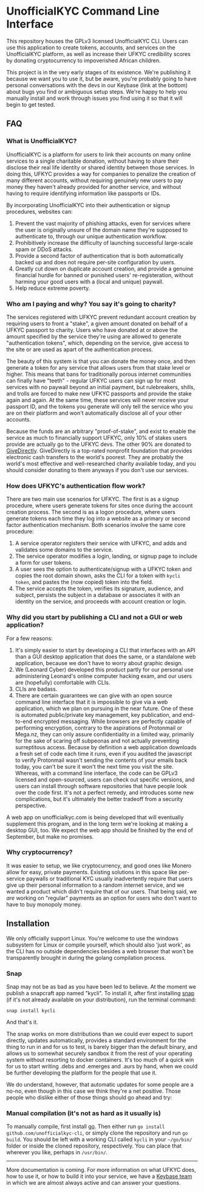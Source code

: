 # UnofficialKYC Command Line Interface

This repository houses the GPLv3 licensed UnofficialKYC CLI. Users can use this
application to create tokens, accounts, and services on the UnofficialKYC
platform, as well as increase their UFKYC credibility scores by donating
cryptocurrency to impoverished African children.

This project is in the very early stages of its existence. We're publishing it
because we want you to use it, but be aware, you're probably going to have
personal conversations with the devs in our Keybase (link at the bottom) about
bugs you find or ambiguous setup steps. We're happy to help you manually
install and work through issues you find using it so that it will begin to get
tested.

## FAQ

### What is UnofficialKYC?

UnofficialKYC is a platform for users to link their accounts on many online
services to a single charitable donation, without having to share their
disclose their real life identity or shared identity between those services. In
doing this, UFKYC provides a way for companies to penalize the creation of many
different accounts, without requiring genuinely new users to pay money they
haven't already provided for another service, and without having to require
identifying information like passports or IDs.

By incorporating UnofficialKYC into their authentication or signup procedures, websites can:

1. Prevent the vast majority of phishing attacks, even for services where the
   user is originally unsure of the domain name they're supposed to
   authenticate to, through our unique authentication workflow.
2. Prohibitively increase the difficulty of launching successful large-scale spam or DDoS attacks.
3. Provide a second factor of authentication that is both automatically backed
   up and does not require per-site configuration by users.
4. Greatly cut down on duplicate account creation, and provide a genuine financial
   hurdle for banned or punished users' re-registeration, without harming your
   good users with a (local and unique) paywall.
5. Help reduce extreme poverty.

### Who am I paying and why? You say it's going to charity?

The services registered with UFKYC prevent redundant account creation by
requiring users to front a "stake", a given amount donated on behalf of a UFKYC
passport to charity. Users who have donated at or above the amount specified by
the service they're using are allowed to generate "authentication tokens",
which, depending on the service, give access to the site or are used as apart
of the authentication process.

The beauty of this system is that you can donate the money once, and then
generate a token for any service that allows users from that stake level or
higher. This means that bans for traditionally porous internet communities can
finally have "teeth" - regular UFKYC users can sign up for most services with
no paywall beyond an initial payment, but rulebreakers, shills, and trolls are
forced to make new UFKYC passports and provide the stake again and again.  At
the same time, these services will never receive your passport ID, and the
tokens you generate will only tell the service who you are on their platform
and won't automatically disclose all of your other accounts.

Because the funds are an arbitrary "proof-of-stake", and exist to enable the
service as much to financially support UFKYC, only 10% of stakes users provide
are actually go to the UFKYC devs. The other 90% are donated to
[GiveDirectly](https://www.givedirectly.org). GiveDirectly is a top-rated
nonprofit foundation that provides electronic cash transfers to the world's
poorest. They are probably the world's most effective and well-researched
charity available today, and you should consider donating to them anyways if
you don't use our services.

### How does UFKYC's authentication flow work?

There are two main use scenarios for UFKYC. The first is as a signup procedure,
where users generate tokens for sites once during the account creation process.
The second is as a logon procedure, where users generate tokens each time they
log into a website as a primary or second factor authentication mechanism. Both
scenarios involve the same core procedure:

1. A service operator registers their service with UFKYC, and adds and validates some domains to the service.
2. The service operator modifies a login, landing, or signup page to include a form for user tokens.
3. A user sees the option to authenticate/signup with a UFKYC token and copies
   the root domain shown, asks the CLI for a token with `kycli token`, and
   pastes the (now copied) token into the field.
4. The service accepts the token, verifies its signature, audience, and
   subject, persists the subject in a database or associates it with an
   identity on the service, and proceeds with account creation or login.

### Why did you start by publishing a CLI and not a GUI or web application?

For a few reasons:
1. It's simply easier to start by developing a CLI that interfaces with an API
   than a GUI desktop application that does the same, or a standalone web
   application, because we don't have to worry about graphic design.
2. We (Leonard Cyber) developed this product partly for our personal use
   administering Leonard's online computer hacking exam, and our users are
   (hopefully) comfortable with CLIs.
3. CLIs are badass.
4. There are certain guarantees we can give with an open source command line
   interface that it is impossible to give via a web application, which we plan
   on pursuing in the near future. One of these is automated public/private key
   management, key publication, and end-to-end encrypted messaging. While
   browsers are perfectly capable of performing encryption, contrary to the
   aspirations of Protonmail or Mega.nz, they can only assure confidentiality
   in a limited way, primarily for the sake of scaring off subpeonas and not
   actually preventing surreptitous access.  Because by definition a web
   application downloads a fresh set of code each time it runs, even if you
   audited the javascript to verify Protonmail wasn't sending the contents of
   your emails back today, you can't be sure it won't the next time you visit
   the site. Whereas, with a command line interface, the code can be GPLv3
   licensed and open-sourced, users can check out specific versions, and users
   can install through software repositories that have people look over the
   code first. It's not a perfect remedy, and introduces some new
   complications, but it's ultimately the better tradeoff from a security
   perspective.

A web app on unofficialkyc.com is being developed that will eventually
supplement this program, and in the long term we're looking at making a desktop
GUI, too. We expect the web app should be finished by the end of September, but
make no promises.

### Why cryptocurrency?

It was easier to setup, we like cryptocurrency, and good ones like Monero allow
for easy, private payments. Existing solutions in this space like per-service
paywalls or traditional KYC usually inadvertently require that users give up
their personal information to a random internet service, and we wanted a
product which didn't require that of our users. That being said, we *are*
working on "regular" payments as an option for users who don't want to have to
buy monopoly money.

## Installation

We only officially support Linux. You're welcome to use the windows subsystem
for Linux or compile yourself, which should also 'just work', as the CLI has no
outside dependencies besides a web browser that won't be transparently brought
in during the golang compilation process.

### Snap

Snap may not be as bad as you have been led to believe. At the moment we
publish a snapcraft app named "kycli". To install it, after first installing
[snap](https;//snapcraft.io) (if it's not already available on your
distribution), run the terminal command:

`snap install kycli`

And that's it.

The snap works on more distributions than we could ever expect to suport
directly, updates automatically, provides a standard environment for the thing
to run in and for us to test, is barely bigger than the default binary, and
allows us to somewhat securely sandbox it from the rest of your operating
system without resorting to docker containers.  It's too much of a quick win
for us to start writing .debs and .emerges and .aurs by hand, when we could be
further developing the platform for the people that use it. 

We do understand, however, that automatic updates for some people are a no-no,
even though in this case we think they're a net positive. Those people who
dislike either of those things should go ahead and try:

### Manual compilation (it's not as hard as it usually is)

To manually compile, first install [go](https://golang.org). Then either run
`go install github.com/unofficialkyc-cli`, or simply clone the repository and
run `go build`. You should be left with a working CLI called `kycli` in your
`~/go/bin/` folder or inside the cloned repository, respectively. You can place
that wherever you like, perhaps in `/usr/bin/`.

---

More documentation is coming. For more information on what UFKYC does, how to
use it, or how to build it into your service, we have a [Keybase
team](https://keybase.io/team/unofficialkyc) in which we are almost always
active and can answer your questions.
